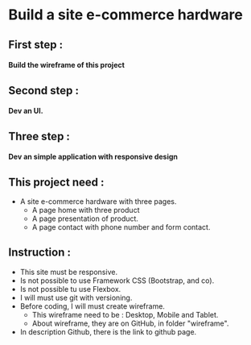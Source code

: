 # Build a site e-commerce hardware

## First step : 
#### Build the wireframe of this project


## Second step :
#### Dev an UI.

## Three step : 
#### Dev an simple application with responsive design

## This project need : 
* A site e-commerce hardware with three pages.
    * A page home with three product
    * A page presentation of product.
    * A page contact with phone number and form contact.


## Instruction :
* This site must be responsive.
* Is not possible to use Framework CSS (Bootstrap, and co).
* Is not possible tu use Flexbox.
* I will must use git with versioning.
* Before coding, I will must create wireframe.
    * This wireframe need to be : Desktop, Mobile and Tablet.
    * About wireframe, they are on GitHub, in folder "wireframe".
* In description Github, there is the link to github page.
